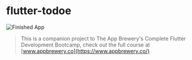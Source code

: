 # flutter-todoe

![Finished App](https://1.bp.blogspot.com/-1UYgY_UHG8k/Xf9fxU7LUsI/AAAAAAAAGsA/wjhuX9FR4OQ_CH9O3rgQPsD2kOaAJALugCLcBGAsYHQ/s1600/flutter-flash-chat.png)

>This is a companion project to The App Brewery's Complete Flutter Development Bootcamp, check out the full course at [www.appbrewery.co](https://www.appbrewery.co/)
